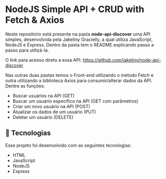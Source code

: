 # NodeJS Simple API + CRUD with Fetch & Axios

Neste repositório está presente na pasta <b>node-api-discover</b> uma API simples, desenvolvida pela Jakeliny Gracielly, a qual utiliza JavaScript, NodeJS e Express.
Dentro da pasta tem o README explicando passo a passo para utilizá-la.

O link para acesso direto a essa API: https://github.com/jakeliny/node-api-discover

Nas outras duas pastas temos o Front-end utilizando o método Fetch e outra utilizando a biblioteca Axios para consumir/alterar dados da API. Dentre as funções:
- Buscar usuários na API (GET)
- Buscar um usuário específico na API (GET com parâmetros)
- Criar um novo usuário na API (POST)
- Atualizar os dados de um usuário (PUT)
- Deletar um usuário (DELETE)

## 🚀 Tecnologias

Esse projeto foi desenvolvido com as seguintes tecnologias:

- HTML
- JavaScript
- NodeJS
- Express
